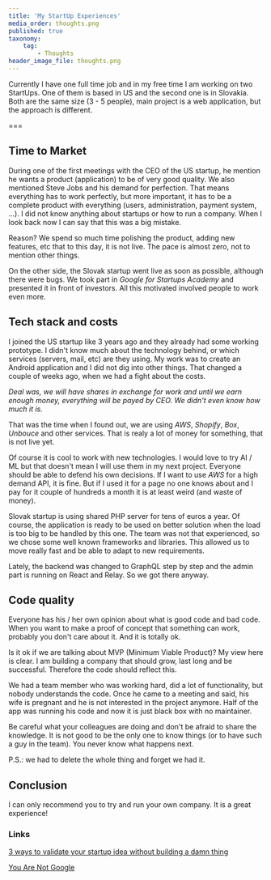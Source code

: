 ```yaml
---
title: 'My StartUp Experiences'
media_order: thoughts.png
published: true
taxonomy:
    tag:
        - Thoughts
header_image_file: thoughts.png
---
```


Currently I have one full time job and in my free time I am working on two StartUps. One of them is based in US and the second one is in Slovakia. Both are the same size (3 - 5 people), main project is a web application, but the approach is different.

===

## Time to Market

During one of the first meetings with the CEO of the US startup, he mention he wants a product (application) to be of very good quality. We also mentioned Steve Jobs and his demand for perfection. That means everything has to work perfectly, but more important, it has to be a complete product with everything (users, administration, payment system, ...). I did not know anything about startups or how to run a company. When I look back now I can say that this was a big mistake.

Reason? We spend so much time polishing the product, adding new features, etc that to this day, it is not live. The pace is almost zero, not to mention other things.

On the other side, the Slovak startup went live as soon as possible, although there were bugs. We took part in *Google for Startups Academy* and presented it in front of investors. All this motivated involved people to work even more.


## Tech stack and costs

I joined the US startup like 3 years ago and they already had some working prototype. I didn't know much about the technology behind, or which services (servers, mail, etc) are they using. My work was to create an Android application and I did not dig into other things. That changed a couple of weeks ago, when we had a fight about the costs.

*Deal was, we will have shares in exchange for work and until we earn enough money, everything will be payed by CEO. We didn't even know how much it is.*

That was the time when I found out, we are using *AWS*, *Shopify*, *Box*, *Unbouce* and other services. That is realy a lot of money for something, that is not live yet.

Of course it is cool to work with new technologies. I would love to try AI / ML but that doesn't mean I will use them in my next project. Everyone should be able to defend his own decisions. If I want to use *AWS* for a high demand API, it is fine. But if I used it for a page no one knows about and I pay for it couple of hundreds a month it is at least weird (and waste of money).

Slovak startup is using shared PHP server for tens of euros a year. Of course, the application is ready to be used on better solution when the load is too big to be handled by this one. The team was not that experienced, so we chose some well known frameworks and libraries. This allowed us to move really fast and be able to adapt to new requirements.

Lately, the backend was changed to GraphQL step by step and the admin part is running on React and Relay. So we got there anyway.

## Code quality

Everyone has his / her own opinion about what is good code and bad code. When you want to make a proof of concept that something can work, probably you don't care about it. And it is totally ok.

Is it ok if we are talking about MVP (Minimum Viable Product)? My view here is clear. I am building a company that should grow, last long and be successful. Therefore the code should reflect this.

We had a team member who was working hard, did a lot of functionality, but nobody understands the code. Once he came to a meeting and said, his wife is pregnant and he is not interested in the project anymore. Half of the app was running his code and now it is just black box with no maintainer.

Be careful what your colleagues are doing and don't be afraid to share the knowledge. It is not good to be the only one to know things (or to have such a guy in the team). You never know what happens next.

P.S.: we had to delete the whole thing and forget we had it.

## Conclusion

I can only recommend you to try and run your own company. It is a great experience!

### Links

[3 ways to validate your startup idea without building a damn thing](https://medium.com/@megak/3-ways-to-validate-your-startup-idea-without-building-a-damn-thing-ea30b8635efc)

[You Are Not Google](https://blog.bradfieldcs.com/you-are-not-google-84912cf44afb)